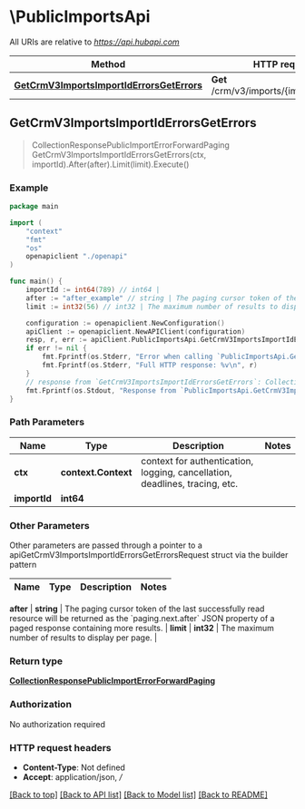 # \PublicImportsApi

All URIs are relative to *https://api.hubapi.com*

Method | HTTP request | Description
------------- | ------------- | -------------
[**GetCrmV3ImportsImportIdErrorsGetErrors**](PublicImportsApi.md#GetCrmV3ImportsImportIdErrorsGetErrors) | **Get** /crm/v3/imports/{importId}/errors | 



## GetCrmV3ImportsImportIdErrorsGetErrors

> CollectionResponsePublicImportErrorForwardPaging GetCrmV3ImportsImportIdErrorsGetErrors(ctx, importId).After(after).Limit(limit).Execute()



### Example

```go
package main

import (
    "context"
    "fmt"
    "os"
    openapiclient "./openapi"
)

func main() {
    importId := int64(789) // int64 | 
    after := "after_example" // string | The paging cursor token of the last successfully read resource will be returned as the `paging.next.after` JSON property of a paged response containing more results. (optional)
    limit := int32(56) // int32 | The maximum number of results to display per page. (optional)

    configuration := openapiclient.NewConfiguration()
    apiClient := openapiclient.NewAPIClient(configuration)
    resp, r, err := apiClient.PublicImportsApi.GetCrmV3ImportsImportIdErrorsGetErrors(context.Background(), importId).After(after).Limit(limit).Execute()
    if err != nil {
        fmt.Fprintf(os.Stderr, "Error when calling `PublicImportsApi.GetCrmV3ImportsImportIdErrorsGetErrors``: %v\n", err)
        fmt.Fprintf(os.Stderr, "Full HTTP response: %v\n", r)
    }
    // response from `GetCrmV3ImportsImportIdErrorsGetErrors`: CollectionResponsePublicImportErrorForwardPaging
    fmt.Fprintf(os.Stdout, "Response from `PublicImportsApi.GetCrmV3ImportsImportIdErrorsGetErrors`: %v\n", resp)
}
```

### Path Parameters


Name | Type | Description  | Notes
------------- | ------------- | ------------- | -------------
**ctx** | **context.Context** | context for authentication, logging, cancellation, deadlines, tracing, etc.
**importId** | **int64** |  | 

### Other Parameters

Other parameters are passed through a pointer to a apiGetCrmV3ImportsImportIdErrorsGetErrorsRequest struct via the builder pattern


Name | Type | Description  | Notes
------------- | ------------- | ------------- | -------------

 **after** | **string** | The paging cursor token of the last successfully read resource will be returned as the &#x60;paging.next.after&#x60; JSON property of a paged response containing more results. | 
 **limit** | **int32** | The maximum number of results to display per page. | 

### Return type

[**CollectionResponsePublicImportErrorForwardPaging**](CollectionResponsePublicImportErrorForwardPaging.md)

### Authorization

No authorization required

### HTTP request headers

- **Content-Type**: Not defined
- **Accept**: application/json, */*

[[Back to top]](#) [[Back to API list]](../README.md#documentation-for-api-endpoints)
[[Back to Model list]](../README.md#documentation-for-models)
[[Back to README]](../README.md)

